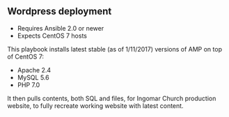 ## Wordpress deployment

- Requires Ansible 2.0 or newer
- Expects CentOS 7 hosts

This playbook installs latest stable (as of 1/11/2017) versions of AMP on top of CentOS 7:
- Apache 2.4
- MySQL 5.6
- PHP 7.0

It then pulls contents, both SQL and files, for Ingomar Church production website, to fully recreate working website
with latest content.
